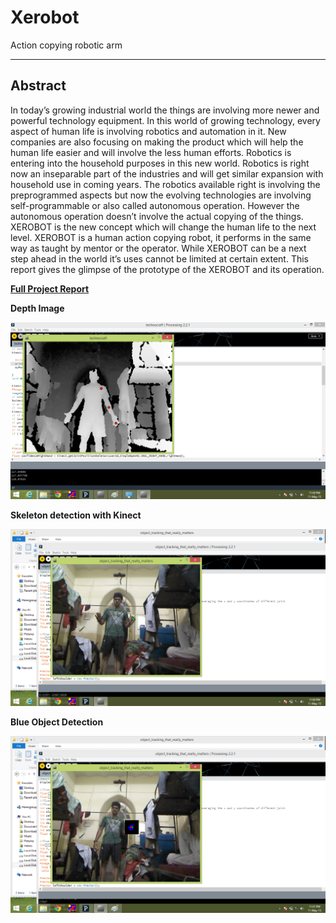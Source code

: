 

[//]: # (Image References)

[image1]: ./screenshots/1.png
[image2]: ./screenshots/2.png
[image3]: ./screenshots/3.png
[image4]: ./screenshots/Pot_to_detect_baseMotor_angle.jpg


# Xerobot
Action copying robotic arm

---

## Abstract
In today’s growing industrial world the things are involving more newer and powerful technology equipment. In this world of growing technology, every aspect of human life is involving robotics and automation in it. New companies are also focusing on making the product which will help the human life easier and will involve the less human efforts. Robotics is entering into the household purposes in this new world. Robotics is right now an inseparable part of the industries and will get similar expansion with household use in coming years. The robotics available right is involving the preprogrammed aspects but now the evolving technologies are involving self-programmable or also called autonomous operation. However the autonomous operation doesn’t involve the actual copying of the things. XEROBOT is the new concept which will change the human life to the next level. XEROBOT is a human action copying robot, it performs in the same way as taught by mentor or the operator. While XEROBOT can be a next step ahead in the world it’s uses cannot be limited at certain extent. This report gives the glimpse of the prototype of the XEROBOT and its operation.

[**Full Project Report**](./Btech_report.pdf)


**Depth Image**

![alt text][image3]

**Skeleton detection with Kinect**

![alt text][image1]

**Blue Object Detection**

![alt text][image2]


